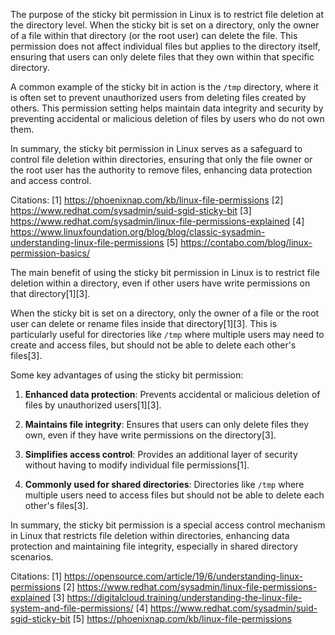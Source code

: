 The purpose of the sticky bit permission in Linux is to restrict file deletion at the directory level. When the sticky bit is set on a directory, only the owner of a file within that directory (or the root user) can delete the file. This permission does not affect individual files but applies to the directory itself, ensuring that users can only delete files that they own within that specific directory.

A common example of the sticky bit in action is the `/tmp` directory, where it is often set to prevent unauthorized users from deleting files created by others. This permission setting helps maintain data integrity and security by preventing accidental or malicious deletion of files by users who do not own them.

In summary, the sticky bit permission in Linux serves as a safeguard to control file deletion within directories, ensuring that only the file owner or the root user has the authority to remove files, enhancing data protection and access control.

Citations:
[1] https://phoenixnap.com/kb/linux-file-permissions
[2] https://www.redhat.com/sysadmin/suid-sgid-sticky-bit
[3] https://www.redhat.com/sysadmin/linux-file-permissions-explained
[4] https://www.linuxfoundation.org/blog/blog/classic-sysadmin-understanding-linux-file-permissions
[5] https://contabo.com/blog/linux-permission-basics/

>

The main benefit of using the sticky bit permission in Linux is to restrict file deletion within a directory, even if other users have write permissions on that directory[1][3].

When the sticky bit is set on a directory, only the owner of a file or the root user can delete or rename files inside that directory[1][3]. This is particularly useful for directories like `/tmp` where multiple users may need to create and access files, but should not be able to delete each other's files[3].

Some key advantages of using the sticky bit permission:

1. **Enhanced data protection**: Prevents accidental or malicious deletion of files by unauthorized users[1][3].

2. **Maintains file integrity**: Ensures that users can only delete files they own, even if they have write permissions on the directory[3].

3. **Simplifies access control**: Provides an additional layer of security without having to modify individual file permissions[1].

4. **Commonly used for shared directories**: Directories like `/tmp` where multiple users need to access files but should not be able to delete each other's files[3].

In summary, the sticky bit permission is a special access control mechanism in Linux that restricts file deletion within directories, enhancing data protection and maintaining file integrity, especially in shared directory scenarios.

Citations:
[1] https://opensource.com/article/19/6/understanding-linux-permissions
[2] https://www.redhat.com/sysadmin/linux-file-permissions-explained
[3] https://digitalcloud.training/understanding-the-linux-file-system-and-file-permissions/
[4] https://www.redhat.com/sysadmin/suid-sgid-sticky-bit
[5] https://phoenixnap.com/kb/linux-file-permissions
